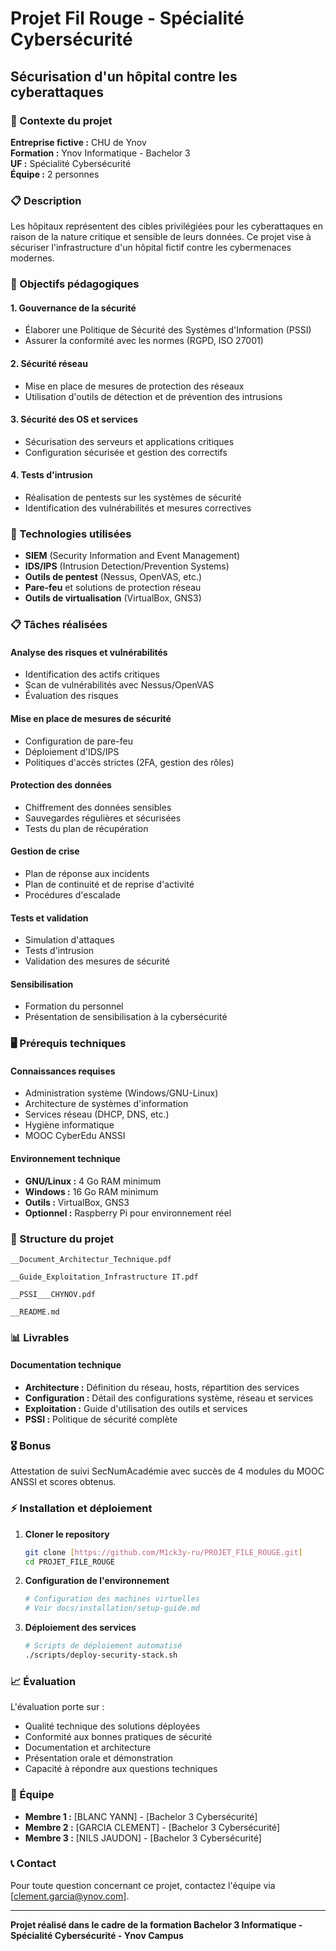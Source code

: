# Projet Fil Rouge - Spécialité Cybersécurité
## Sécurisation d'un hôpital contre les cyberattaques

### 🏥 Contexte du projet
**Entreprise fictive :** CHU de Ynov  
**Formation :** Ynov Informatique - Bachelor 3  
**UF :** Spécialité Cybersécurité  
**Équipe :** 2 personnes

### 📋 Description
Les hôpitaux représentent des cibles privilégiées pour les cyberattaques en raison de la nature critique et sensible de leurs données. Ce projet vise à sécuriser l'infrastructure d'un hôpital fictif contre les cybermenaces modernes.

### 🎯 Objectifs pédagogiques

#### 1. Gouvernance de la sécurité
- Élaborer une Politique de Sécurité des Systèmes d'Information (PSSI)
- Assurer la conformité avec les normes (RGPD, ISO 27001)

#### 2. Sécurité réseau
- Mise en place de mesures de protection des réseaux
- Utilisation d'outils de détection et de prévention des intrusions

#### 3. Sécurité des OS et services
- Sécurisation des serveurs et applications critiques
- Configuration sécurisée et gestion des correctifs

#### 4. Tests d'intrusion
- Réalisation de pentests sur les systèmes de sécurité
- Identification des vulnérabilités et mesures correctives

### 🔧 Technologies utilisées
- **SIEM** (Security Information and Event Management)
- **IDS/IPS** (Intrusion Detection/Prevention Systems)
- **Outils de pentest** (Nessus, OpenVAS, etc.)
- **Pare-feu** et solutions de protection réseau
- **Outils de virtualisation** (VirtualBox, GNS3)

### 📋 Tâches réalisées

#### Analyse des risques et vulnérabilités
- Identification des actifs critiques
- Scan de vulnérabilités avec Nessus/OpenVAS
- Évaluation des risques

#### Mise en place de mesures de sécurité
- Configuration de pare-feu
- Déploiement d'IDS/IPS
- Politiques d'accès strictes (2FA, gestion des rôles)

#### Protection des données
- Chiffrement des données sensibles
- Sauvegardes régulières et sécurisées
- Tests du plan de récupération

#### Gestion de crise
- Plan de réponse aux incidents
- Plan de continuité et de reprise d'activité
- Procédures d'escalade

#### Tests et validation
- Simulation d'attaques
- Tests d'intrusion
- Validation des mesures de sécurité

#### Sensibilisation
- Formation du personnel
- Présentation de sensibilisation à la cybersécurité

### 🖥️ Prérequis techniques

#### Connaissances requises
- Administration système (Windows/GNU-Linux)
- Architecture de systèmes d'information
- Services réseau (DHCP, DNS, etc.)
- Hygiène informatique
- MOOC CyberEdu ANSSI

#### Environnement technique
- **GNU/Linux :** 4 Go RAM minimum
- **Windows :** 16 Go RAM minimum
- **Outils :** VirtualBox, GNS3
- **Optionnel :** Raspberry Pi pour environnement réel

### 📁 Structure du projet

```
__Document_Architectur_Technique.pdf

__Guide_Exploitation_Infrastructure IT.pdf

__PSSI___CHYNOV.pdf

__README.md

```

### 📊 Livrables

#### Documentation technique
- **Architecture :** Définition du réseau, hosts, répartition des services
- **Configuration :** Détail des configurations système, réseau et services
- **Exploitation :** Guide d'utilisation des outils et services
- **PSSI :** Politique de sécurité complète

### 🎖️ Bonus
Attestation de suivi SecNumAcadémie avec succès de 4 modules du MOOC ANSSI et scores obtenus.

### ⚡ Installation et déploiement

1. **Cloner le repository**
   ```bash
   git clone [https://github.com/M1ck3y-ru/PROJET_FILE_ROUGE.git]
   cd PROJET_FILE_ROUGE
   ```

2. **Configuration de l'environnement**
   ```bash
   # Configuration des machines virtuelles
   # Voir docs/installation/setup-guide.md
   ```

3. **Déploiement des services**
   ```bash
   # Scripts de déploiement automatisé
   ./scripts/deploy-security-stack.sh
   ```

### 📈 Évaluation
L'évaluation porte sur :
- Qualité technique des solutions déployées
- Conformité aux bonnes pratiques de sécurité
- Documentation et architecture
- Présentation orale et démonstration
- Capacité à répondre aux questions techniques

### 👥 Équipe
- **Membre 1 :** [BLANC YANN] - [Bachelor 3 Cybersécurité]
- **Membre 2 :** [GARCIA CLEMENT] - [Bachelor 3 Cybersécurité]
- **Membre 3 :** [NILS JAUDON] - [Bachelor 3 Cybersécurité]

### 📞 Contact
Pour toute question concernant ce projet, contactez l'équipe via [clement.garcia@ynov.com].

---
**Projet réalisé dans le cadre de la formation Bachelor 3 Informatique - Spécialité Cybersécurité - Ynov Campus**
